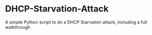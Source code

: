 # DHCP-Starvation-Attack
A simple Python script to do a DHCP Starvation attack, including a full walkthrough
